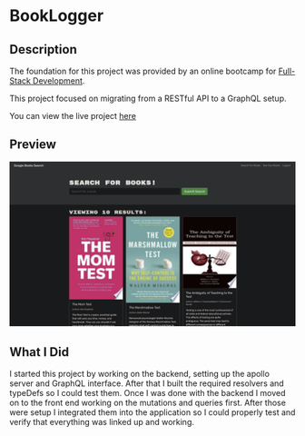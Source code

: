 # BookLogger

## Description

The foundation for this project was provided by an online bootcamp for [Full-Stack Development](https://bootcamps.vanderbilt.edu/coding/online/landing/). 

This project focused on migrating from a RESTful API to a GraphQL setup.

You can view the live project [here](https://immense-sea-69279.herokuapp.com/)

## Preview

![BookLogger Preview Image](https://github.com/JoelKovalcson/BookLogger/blob/main/assets/readme-preview.png)

## What I Did

I started this project by working on the backend, setting up the apollo server and GraphQL interface. After that I built the required resolvers and typeDefs so I could test them. Once I was done with the backend I moved on to the front end working on the mutations and queries first. After those were setup I integrated them into the application so I could properly test and verify that everything was linked up and working.